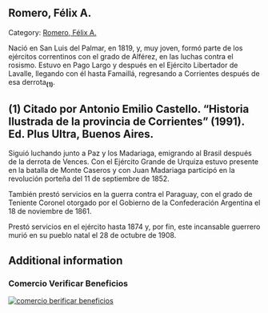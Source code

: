 ## Romero, Félix A.

Category: [Romero, Félix A.](http://descubrircorrientes.com.ar/2012/index.php/4844-biografias/r-s-t-u-v-x-y-z/romero-felix-a)

Nació en San Luis del Palmar, en 1819, y, muy joven, formó parte de los ejércitos correntinos con el grado de Alférez, en las luchas contra el rosismo. Estuvo en Pago Largo y después en el Ejército Libertador de Lavalle, llegando con él hasta Famaillá, regresando a Corrientes después de esa derrota<sub><strong>(1)</strong></sub>.

## **(1) Citado por Antonio Emilio Castello. “Historia Ilustrada de la provincia de Corrientes” (1991). Ed. Plus Ultra, Buenos Aires.**

Siguió luchando junto a Paz y los Madariaga, emigrando al Brasil después de la derrota de Vences. Con el Ejército Grande de Urquiza estuvo presente en la batalla de Monte Caseros y con Juan Madariaga participó en la revolución porteña del 11 de septiembre de 1852.

También prestó servicios en la guerra contra el Paraguay, con el grado de Teniente Coronel otorgado por el Gobierno de la Confederación Argentina el 18 de noviembre de 1861.

Prestó servicios en el ejército hasta 1874 y, por fin, este incansable guerrero murió en su pueblo natal el 28 de octubre de 1908.

## Additional information

### Comercio Verificar Beneficios

[![comercio berificar beneficios](http://descubrircorrientes.com.ar/2012/index.php/4844-biografias/r-s-t-u-v-x-y-z/images/botones_beneficios/comercio_berificar_beneficios.png)](http://descubrircomercio.zapto.org/)